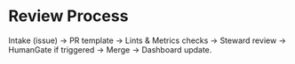# Review Process
Intake (issue) → PR template → Lints & Metrics checks → Steward review → HumanGate if triggered → Merge → Dashboard update.
